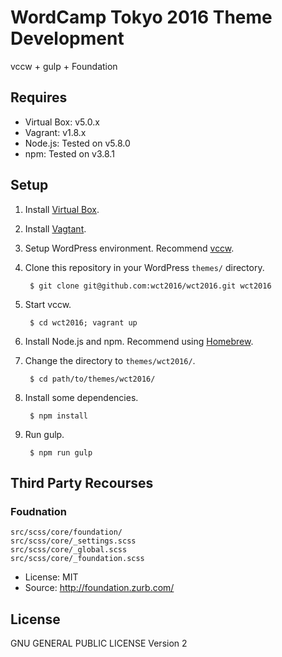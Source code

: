 # WordCamp Tokyo 2016 Theme Development

vccw + gulp + Foundation

## Requires

- Virtual Box: v5.0.x
- Vagrant: v1.8.x
- Node.js: Tested on v5.8.0
- npm: Tested on v3.8.1

## Setup

1. Install [Virtual Box](https://www.virtualbox.org/wiki/Downloads).
1. Install [Vagtant](https://www.vagrantup.com/downloads.html).
1. Setup WordPress environment. Recommend [vccw](http://vccw.cc).
1. Clone this repository in your WordPress `themes/` directory.

        $ git clone git@github.com:wct2016/wct2016.git wct2016

1. Start vccw.

        $ cd wct2016; vagrant up

1. Install Node.js and npm. Recommend using [Homebrew](http://brew.sh/).
1. Change the directory to `themes/wct2016/`.

        $ cd path/to/themes/wct2016/

1. Install some dependencies.

        $ npm install

1. Run gulp.

        $ npm run gulp


## Third Party Recourses

### Foudnation
```
src/scss/core/foundation/
src/scss/core/_settings.scss
src/scss/core/_global.scss
src/scss/core/_foundation.scss
```

- License: MIT
- Source: http://foundation.zurb.com/

## License
GNU GENERAL PUBLIC LICENSE Version 2
